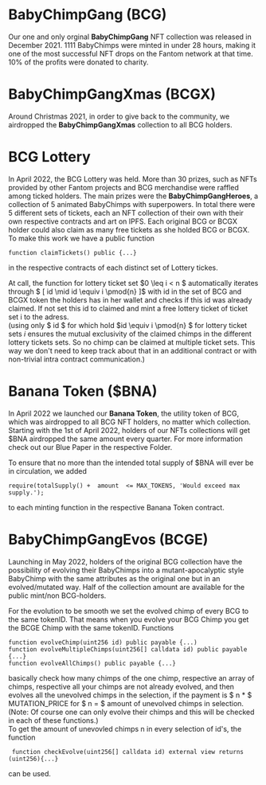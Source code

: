 # BabyChimpGang (BCG)

Our one and only orginal **BabyChimpGang** NFT collection was released in December 2021. 1111 BabyChimps were minted in under 28 hours, making it one of the most successful NFT drops on the Fantom network at that time. 10% of the profits were donated to charity.

# BabyChimpGangXmas (BCGX)

Around Christmas 2021, in order to give back to the community, we airdropped the **BabyChimpGangXmas** collection to all BCG holders. 

# BCG Lottery
In April 2022, the BCG Lottery was held. More than 30 prizes, such as NFTs provided by other Fantom projects and BCG merchandise were raffled among ticked holders. The main prizes were the **BabyChimpGangHeroes**, a collection of 5 animated BabyChimps with superpowers. In total there were 5 different sets of tickets, each an NFT collection of their own with their own respective contracts and art on IPFS. Each original BCG or BCGX holder could also claim as many free tickets as she holded BCG or BCGX.
To make this work we have a public function 
```solidity
function claimTickets() public {...}
````
in the respective contracts of each distinct set of Lottery tickes.  

At call, the function for lottery ticket set $0 \leq i < n $ automatically iterates through $ \[ id \mid id \equiv i \pmod{n} \]$ with id in the set of BCG and BCGX token the holders has in her wallet and checks if this id was already claimed. If not set this id to claimed and mint a free lottery ticket of ticket set i to the adress.  
(using only $ id $ for which hold $id \equiv i \pmod{n} $ for lottery ticket sets $i$ ensures the mutual exclusivity of the claimed chimps in the different lottery tickets sets. So no chimp can be claimed at multiple ticket sets. This way we don't need to keep track about that in an additional contract or with non-trivial intra contract communication.)

# Banana Token ($BNA)
In April 2022 we launched our **Banana Token**, the utility token of BCG, which was airdropped to all BCG NFT holders, no matter which collection. Starting with the 1st of April 2022, holders of our NFTs collections will get $BNA airdropped the same amount every quarter. For more information check out  our Blue Paper in the respective Folder.

To ensure that no more than the intended total supply of $BNA will ever be in circulation, we added 
```solidity
require(totalSupply() +  amount  <= MAX_TOKENS, 'Would exceed max supply.');
```
to each minting function in the respective Banana Token contract.

# BabyChimpGangEvos (BCGE)
Launching in May 2022, holders of the original BCG collection have the possibility of evolving their BabyChimps into a mutant-apocalyptic style BabyChimp with the same attributes as the original one but in an evolved/mutated way. Half of the collection amount are available for the public mint/non BCG-holders.

 
For the evolution to be smooth we set the evolved chimp of every BCG to the same tokenID. That means when you evolve your BCG Chimp you get the BCGE Chimp with the same tokenID. Functions 
```solidity 
function evolveChimp(uint256 id) public payable {...)
function evolveMultipleChimps(uint256[] calldata id) public payable {...}
function evolveAllChimps() public payable {...}
```
basically check how many chimps of the one chimp, respective an array of chimps, respective all your chimps are not already evolved, and then evolves all the unevolved chimps in the selection, if the payment is $ n * $ MUTATION_PRICE for $ n = $ amount of unevolved chimps in selection. (Note: Of course one can only evolve their chimps and this will be checked in each of these functions.)  
To get the amount of unevovled chimps n in every selection of id's, the function
```solidity 
 function checkEvolve(uint256[] calldata id) external view returns (uint256){...}
```
can be used.

